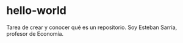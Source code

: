 # hello-world
Tarea de crear y conocer qué es un repositorio.
Soy Esteban Sarria, profesor de Economía.
